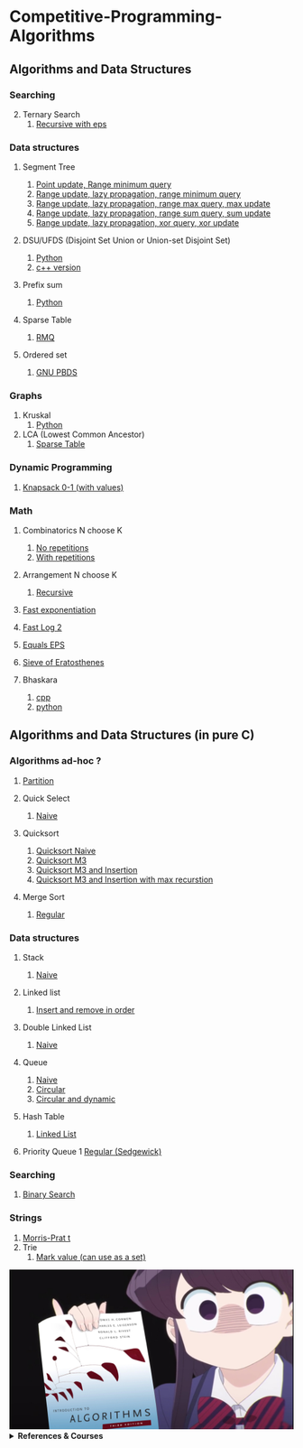 # Competitive-Programming-Algorithms

## Algorithms and Data Structures

### Searching

2. Ternary Search
   1. [Recursive with eps](algorithms/searching/ternary_search_recursive.cpp)

### Data structures
1. Segment Tree
   1. [Point update, Range minimum query](algorithms/data_structures/segtree_point_rmq.cpp)
   2. [Range update, lazy propagation, range minimum query](algorithms/data_structures/segtree_rmq_lazy_range.cpp)
   3. [Range update, lazy propagation, range max query, max update](algorithms/data_structures/segtree_rmq_lazy_max_update.cpp)
   4. [Range update, lazy propagation, range sum query, sum update](algorithms/data_structures/segtree_rsq_lazy_range_sum.cpp)
   4. [Range update, lazy propagation, xor query, xor update](algorithms/data_structures/segtree_rxq_lazy_range_xor.cpp)
2. DSU/UFDS (Disjoint Set Union or Union-set Disjoint Set)
   1. [Python](algorithms/data_structures/dsu.py)
   2. [c++ version](algorithms/data_structures/dsu.cpp)

3. Prefix sum 
   1. [Python](algorithms/data_structures/prefix_sum.py)
      
4. Sparse Table
   1. [RMQ](algorithms/data_structures/sparse_table_rmq.cpp)

5. Ordered set
   1. [GNU PBDS](algorithms/data_structures/ordered_set_gnu_pbds.cpp)

### Graphs
1. Kruskal 
   1. [Python](algorithms/graphs/kruskal.py) 
2. LCA (Lowest Common Ancestor)
   1. [Sparse Table ](algorithms/graphs/lowest_common_ancestor_sparse_table.cpp)

### Dynamic Programming

1. [Knapsack 0-1 (with values)](algorithms/dynamic_programming/knapsack_dp_values_01.cpp)

### Math

1. Combinatorics N choose K
   1. [No repetitions](algorithms/math/combinatorics_no_repetitions.cpp)
   2. [With repetitions](algorithms/math/combinatorics_with_repetitions.cpp)
2. Arrangement N choose K
   1. [Recursive ](algorithms/math/arrangement_rec.cpp)

3. [Fast exponentiation](algorithms/math/fast_exp.cpp)

4. [Fast Log 2](algorithms/math/log2_fast.cpp)

5. [Equals EPS](algorithms/math/equals_eps.cpp)

6. [Sieve of Eratosthenes](algorithms/math/sieve_of_eratosthenes.cpp)

7. Bhaskara
   1. [cpp](algorithms/math/bhaskara.cpp)
   2. [python](algorithms/math/bhaskara.py)





## Algorithms and Data Structures (in pure C)

### Algorithms ad-hoc ?

1. [Partition](algorithms/ds-c/partition.c)

3. Quick Select
   1. [Naive ](algorightms/ds-c/quick_select.c)

1. Quicksort
   1. [Quicksort Naive ](algorithms/ds-c/quicksort_1_naive.c)
   2. [Quicksort M3](algorithms/ds-c/quicksort_2_m3.c)
   3. [Quicksort M3 and Insertion ](algorithms/ds-c/quicksort_3_m3_insertion.c)
   4. [Quicksort M3 and Insertion with max recurstion ](algorithms/ds-c/quicksort_4_m3_insertion_maxrec.c)

2. Merge Sort
   1. [ Regular ](algorithms/ds-c/merge_sort.c)

### Data structures
1. Stack
   1. [Naive](algorithms/ds-c/stack_naive.c)

1. Linked list
   1. [Insert and remove in order](algorithms/ds-c/linked_list_order.c)
2. Double Linked List
   1. [Naive](algorithms/ds-c/double_linked_list_full.c)

3. Queue
   1. [Naive ](algorithms/ds-c/queue_naive.c)
   2. [Circular](algorithms/ds-c/queue_circular.c)
   3. [Circular and dynamic](algorithms/ds-c/queue_circular_dynamic.c)

1. Hash Table
   1. [Linked List](algorithms/ds-c/hash_table_linked.c)

1. Priority Queue
   1 [Regular (Sedgewick)](algorithms/ds-c/priority_queue.c)

### Searching

1. [Binary Search](algorithms/ds-c/binary_search.c)

### Strings

1. [Morris-Prat   t](algorithms/morris-pratt.c)
1. Trie
   1. [Mark value (can use as a set)](algorithms/ds-c/trie_mark_value.c)


<div align="center" max-height="100%"> <img heigh="100px" src="https://raw.githubusercontent.com/Iagorrr04/Competitive-Programming-Algorithms/main/komi_algorithms.jpg"> </div> 


<details><summary> <b>References & Courses</b> </summary>

- [TEP](https://github.com/edsomjr/TEP)
- [UnBalloon](https://github.com/UnBalloon/programacao-competitiva)
- [Macacário](https://github.com/splucs/Competitive-Programming)
- [Algorithms for Competitive Programming](https://cp-algorithms.com/)
- [Neps Academy](https://neps.academy/br/courses)
- [USACO Guide](https://usaco.guide/dashboard/)
- [IME algoritmos](https://www.ime.usp.br/~pf/algoritmos/idx.html )
</details>

